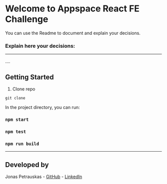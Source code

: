 # Welcome to Appspace React FE Challenge

You can use the Readme to document and explain your decisions.

### Explain here your decisions:

---

....

## Getting Started

1. Clone repo
```
git clone 
```

In the project directory, you can run:

### `npm start`

### `npm test`

### `npm run build`

---

## Developed by
Jonas Petrauskas - [GitHub](https://github.com/Jonas-Petrauskas) - [LinkedIn](https://www.linkedin.com/in/jonas-petrauskas-78038894/)

